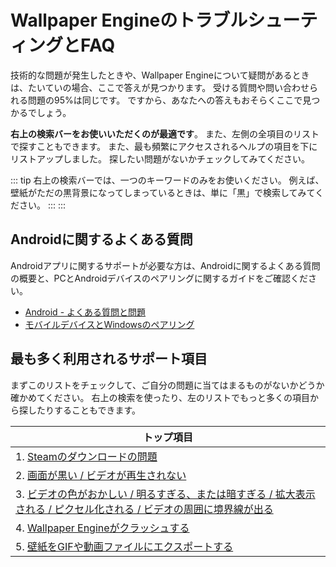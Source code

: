 # Wallpaper EngineのトラブルシューティングとFAQ
技術的な問題が発生したときや、Wallpaper Engineについて疑問があるときは、たいていの場合、ここで答えが見つかります。 受ける質問や問い合わせられる問題の95%は同じです。 ですから、あなたへの答えもおそらくここで見つかるでしょう。

**右上の検索バーをお使いいただくのが最適です**。 また、左側の全項目のリストで探すこともできます。 また、最も頻繁にアクセスされるヘルプの項目を下にリストアップしました。 探したい問題がないかチェックしてみてください。

::: tip
右上の検索バーでは、一つのキーワードのみをお使いください。 例えば、壁紙がただの黒背景になってしまっているときは、単に「黒」で検索してみてください。
:::
:::

## Androidに関するよくある質問

Androidアプリに関するサポートが必要な方は、Androidに関するよくある質問の概要と、PCとAndroidデバイスのペアリングに関するガイドをご確認ください。

* [Android - よくある質問と問題](mobile/faq.html)
* [モバイルデバイスとWindowsのペアリング](mobile/pairing.html)

## 最も多く利用されるサポート項目

まずこのリストをチェックして、ご自分の問題に当てはまるものがないかどうか確かめてください。 右上の検索を使ったり、左のリストでもっと多くの項目から探したりすることもできます。

| **トップ項目**                                                                                   |
| ------------------------------------------------------------------------------------------- |
| 1. [Steamのダウンロードの問題](steam/download.html)                                                   |
| 2. [画面が黒い / ビデオが再生されない](noshow/notplaying.html)                                             |
| 3. [ビデオの色がおかしい / 明るすぎる、または暗すぎる / 拡大表示される / ピクセル化される / ビデオの周囲に境界線が出る](videos/artifacts.html) |
| 4. [Wallpaper Engineがクラッシュする](crash/application.html)                                       |
| 5. [壁紙をGIFや動画ファイルにエクスポートする](functionality/export.html)                                      |

